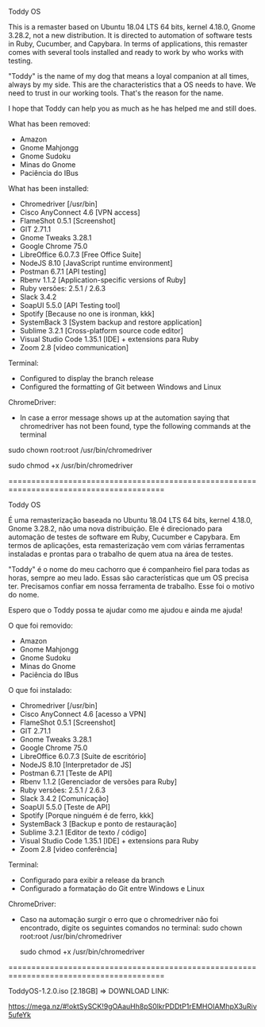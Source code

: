 Toddy OS

This is a remaster based on Ubuntu 18.04 LTS 64 bits, kernel 4.18.0, Gnome 3.28.2, not a new distribution. It is directed to automation of software tests in Ruby, Cucumber, and Capybara. In terms of applications, this remaster comes with several tools installed and ready to work by who works with testing.

"Toddy" is the name of my dog that means a loyal companion at all times, always by my side. This are the characteristics that a OS needs to have. We need to trust in our working tools. That's the reason for the name.

I hope that Toddy can help you as much as he has helped me and still does.

What has been removed:
- Amazon
- Gnome Mahjongg
- Gnome Sudoku
- Minas do Gnome
- Paciência do IBus

What has been installed:
- Chromedriver [/usr/bin]
- Cisco AnyConnect 4.6 [VPN access]
- FlameShot 0.5.1 [Screenshot]
- GIT 2.71.1
- Gnome Tweaks 3.28.1
- Google Chrome 75.0
- LibreOffice 6.0.7.3 [Free Office Suite]
- NodeJS 8.10 [JavaScript runtime environment]
- Postman 6.7.1 [API testing]
- Rbenv 1.1.2 [Application-specific versions of Ruby]
- Ruby versões: 2.5.1 / 2.6.3
- Slack 3.4.2
- SoapUI 5.5.0 [API Testing tool]
- Spotify [Because no one is ironman, kkk]
- SystemBack 3 [System backup and restore application]
- Sublime 3.2.1 [Cross-platform source code editor]
- Visual Studio Code 1.35.1 [IDE] + extensions para Ruby
- Zoom 2.8 [video communication]

Terminal:
- Configured to display the branch release
- Configured the formatting of Git between Windows and Linux

ChromeDriver:
- In case a error message shows up at the automation saying that chromedriver has not been found, type the following commands at the terminal

sudo chown root:root /usr/bin/chromedriver
  
sudo chmod +x /usr/bin/chromedriver

========================================================================================

Toddy OS

É uma remasterização baseada no Ubuntu 18.04 LTS 64 bits, kernel 4.18.0, Gnome 3.28.2, não uma nova distribuição. Ele é direcionado para automação de testes de software em Ruby, Cucumber e Capybara.
Em termos de aplicações, esta remasterização vem com várias ferramentas instaladas e prontas para o trabalho de quem atua na área de testes.

"Toddy" é o nome do meu cachorro que é companheiro fiel para todas as horas, sempre ao meu lado. Essas são características que um OS precisa ter. Precisamos confiar em nossa ferramenta de trabalho.
Esse foi o motivo do nome.

Espero que o Toddy possa te ajudar como me ajudou e ainda me ajuda!

O que foi removido:
- Amazon
- Gnome Mahjongg
- Gnome Sudoku
- Minas do Gnome
- Paciência do IBus

O que foi instalado:
- Chromedriver [/usr/bin]
- Cisco AnyConnect 4.6 [acesso a VPN]
- FlameShot 0.5.1 [Screenshot]
- GIT 2.71.1
- Gnome Tweaks 3.28.1
- Google Chrome 75.0
- LibreOffice 6.0.7.3 [Suite de escritório]
- NodeJS 8.10 [Interpretador de JS]
- Postman 6.7.1 [Teste de API]
- Rbenv 1.1.2 [Gerenciador de versões para  Ruby]
- Ruby versões: 2.5.1 / 2.6.3
- Slack 3.4.2 [Comunicação]
- SoapUI 5.5.0 [Teste de API]
- Spotify [Porque ninguém é de ferro, kkk]
- SystemBack 3 [Backup e ponto de restauração]
- Sublime 3.2.1 [Editor de texto / código]
- Visual Studio Code 1.35.1 [IDE] + extensions para Ruby
- Zoom 2.8 [video conferência]

Terminal:
- Configurado para exibir a release da branch
- Configurado a formatação do Git entre Windows e Linux

ChromeDriver:
- Caso na automação surgir o erro que o chromedriver não foi encontrado, digite os seguintes comandos no terminal:
  sudo chown root:root /usr/bin/chromedriver
  
  sudo chmod +x /usr/bin/chromedriver

========================================================================================

ToddyOS-1.2.0.iso [2.18GB] => DOWNLOAD LINK:

https://mega.nz/#!oktSySCK!9gOAauHh8pS0lkrPDDtP1rEMHOIAMhpX3uRiv5ufeYk
